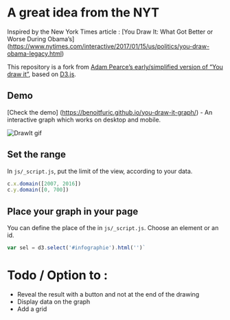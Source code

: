 # A great idea from the NYT

Inspired by the New York Times article : [You Draw It: What Got Better or Worse During Obama’s] (https://www.nytimes.com/interactive/2017/01/15/us/politics/you-draw-obama-legacy.html)
	
This repository is a fork from <a href="https://bl.ocks.org/1wheel/07d9040c3422dac16bd5be741433ff1e">Adam Pearce’s early/simplified version of “You draw it”</a>, based on <a href="https://d3js.org/">D3.js</a>.

## Demo
[Check the demo] (https://benoitfuric.github.io/you-draw-it-graph/) - An interactive graph which works on desktop and mobile.

![DrawIt gif](https://benoitfuric.github.io/you-draw-it-graph/DrawIt.gif)

## Set the range
In ``js/_script.js``, put the limit of the view, according to your data.

```javascript
c.x.domain([2007, 2016])
c.y.domain([0, 700])
```

## Place your graph in your page
You can define the place of the  in ``js/_script.js``.  Choose an element or an id.
```javascript
var sel = d3.select('#infographie').html('')`
```

# Todo / Option to  :
- Reveal the result with a button and not at the end of the drawing
- Display data on the graph
- Add a grid
 
